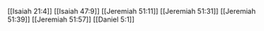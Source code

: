 [[Isaiah 21:4]]
[[Isaiah 47:9]]
[[Jeremiah 51:11]]
[[Jeremiah 51:31]]
[[Jeremiah 51:39]]
[[Jeremiah 51:57]]
[[Daniel 5:1]]
